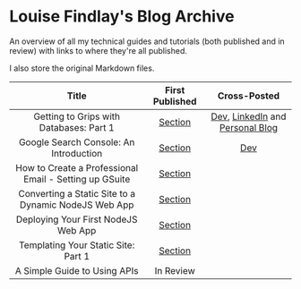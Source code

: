 # Louise Findlay's Blog Archive

An overview of all my technical guides and tutorials (both published and in review) with links to where they're all published.

I also store the original Markdown files.

|                          Title                         | First Published                                                                            | Cross-Posted                                                                                                                                                                                                                     |
|:------------------------------------------------------:| :----------------------------------------------------------------------------------------: | :------------------------------------------------------------------------------------------------------------------------------------------------------------------------------------------------------------------------------: |
| Getting to Grips with Databases: Part 1                | [Section](https://www.section.io/engineering-education/working-with-databases-part1)       | [Dev](https://dev.to/louisefindlay23/getting-to-grips-with-databases-part-1-creating-your-first-database-36pp), [LinkedIn](https://www.linkedin.com/pulse/getting-grips-databases-part-1-creating-your-first-database-louise) and [Personal Blog](https://louisefindlay.com/blog/getting-to-grips-with-databases-part1) |
| Google Search Console: An Introduction                 | [Section](https://www.section.io/engineering-education/google-search-console-introduction) | [Dev](https://dev.to/louisefindlay23/google-search-console-an-introduction-1c4e)                                                                                                                                                
| How to Create a Professional Email - Setting up GSuite | [Section](https://www.section.io/engineering-education/creating-professional-email)        | 
| Converting a Static Site to a Dynamic NodeJS Web App   | [Section](https://www.section.io/engineering-education/static-site-dynamic-nodejs-web-app) | 
| Deploying Your First NodeJS Web App                    | [Section](https://www.section.io/engineering-education/deploying-nodejs-web-app)           |                                                                                                                                                                                                                                  
| Templating Your Static Site: Part 1                    | [Section](https://www.section.io/engineering-education/templating-your-static-site)                                                                                 
| A Simple Guide to Using APIs                           | In Review                                                                                  |  
